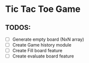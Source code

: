 # Tic Tac Toe Game

## TODOS:
- [ ] Generate empty board (NxN array)
- [ ] Create Game history module
- [ ] Create Fill board feature
- [ ] Create evaluate board feature
